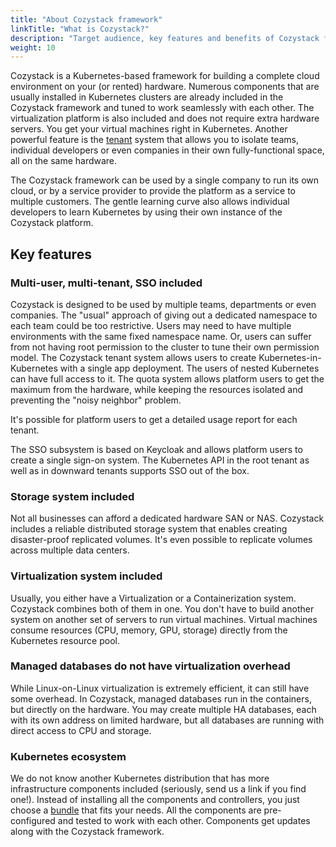 ```yaml
---
title: "About Cozystack framework"
linkTitle: "What is Cozystack?"
description: "Target audience, key features and benefits of Cozystack framework."
weight: 10
---
```


Cozystack is a Kubernetes-based framework for building a complete cloud environment on your (or rented) hardware.
Numerous components that are usually installed in Kubernetes clusters are already included in the Cozystack framework
and tuned to work seamlessly with each other. The virtualization platform is also included and does not require extra
hardware servers. You get your virtual machines right in Kubernetes. Another powerful feature is
the [tenant](/docs/guides/concepts/#tenant-system) system that allows you to isolate teams, individual developers or
even companies in their own fully-functional space, all on the same hardware.

The Cozystack framework can be used by a single company to run its own cloud, or by a service provider to provide the
platform as a service to multiple customers. The gentle learning curve also allows individual developers to learn
Kubernetes by using their own instance of the Cozystack platform.

Key features
------------

### Multi-user, multi-tenant, SSO included

Cozystack is designed to be used by multiple teams, departments or even companies. The "usual" approach of giving out
a dedicated namespace to each team could be too restrictive. Users may need to have multiple environments with the same
fixed namespace name. Or, users can suffer from not having root permission to the cluster to tune their own permission
model. The Cozystack tenant system allows users to create Kubernetes-in-Kubernetes with a single app deployment. The
users of nested Kubernetes can have full access to it. The quota system allows platform users to get the maximum from
the hardware, while keeping the resources isolated and preventing the "noisy neighbor" problem.

It's possible for platform users to get a detailed usage report for each tenant.

The SSO subsystem is based on Keycloak and allows platform users to create a single sign-on system. The Kubernetes API
in the root tenant as well as in downward tenants supports SSO out of the box.

### Storage system included

Not all businesses can afford a dedicated hardware SAN or NAS. Cozystack includes a reliable distributed storage
system that enables creating disaster-proof replicated volumes. It's even possible to replicate volumes across multiple
data centers.

### Virtualization system included

Usually, you either have a Virtualization or a Containerization system. Cozystack combines both of them in one. You
don't have to build another system on another set of servers to run virtual machines. Virtual machines consume
resources (CPU, memory, GPU, storage) directly from the Kubernetes resource pool.

### Managed databases do not have virtualization overhead

While Linux-on-Linux virtualization is extremely efficient, it can still have some overhead. In Cozystack, managed
databases run in the containers, but directly on the hardware. You may create multiple HA databases, each with its own
address on limited hardware, but all databases are running with direct access to CPU and storage.

### Kubernetes ecosystem

We do not know another Kubernetes distribution that has more infrastructure components included (seriously, send us
a link if you find one!). Instead of installing all the components and controllers, you just choose
a [bundle](/docs/operations/bundles/) that fits your needs. All the components are pre-configured and tested to work
with each other. Components get updates along with the Cozystack framework.
